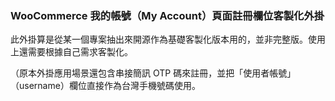 ### WooCommerce 我的帳號（My Account）頁面註冊欄位客製化外掛

此外掛算是從某一個專案抽出來開源作為基礎客製化版本用的，並非完整版。使用上還需要根據自己需求客製化。

（原本外掛應用場景還包含串接簡訊 OTP 碼來註冊，並把「使用者帳號」（username）欄位直接作為台灣手機號碼使用。
